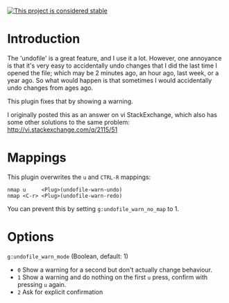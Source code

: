 [![This project is considered stable](https://img.shields.io/badge/Status-stable-green.svg)](https://arp242.net/status/stable)

Introduction
============
The 'undofile' is a great feature, and I use it a lot. However, one annoyance
is that it's very easy to accidentally undo changes that I did the last time I
opened the file; which may be 2 minutes ago, an hour ago, last week, or a
year ago.
So what would happen is that sometimes I would accidentally undo changes from
ages ago.

This plugin fixes that by showing a warning.

I originally posted this as an answer on vi StackExchange, which also has some
other solutions to the same problem:
http://vi.stackexchange.com/q/2115/51


Mappings
========
This plugin overwrites the `u` and `CTRL-R` mappings:

    nmap u     <Plug>(undofile-warn-undo)
    nmap <C-r> <Plug>(undofile-warn-redo)

You can prevent this by setting `g:undofile_warn_no_map` to 1.

Options
=======
`g:undofile_warn_mode`                                   (Boolean, default: 1)

- `0`   Show a warning for a second but don't actually change behaviour.
- `1`   Show a warning and do nothing on the first `u` press, confirm with
        pressing `u` again.
- `2`   Ask for explicit confirmation

